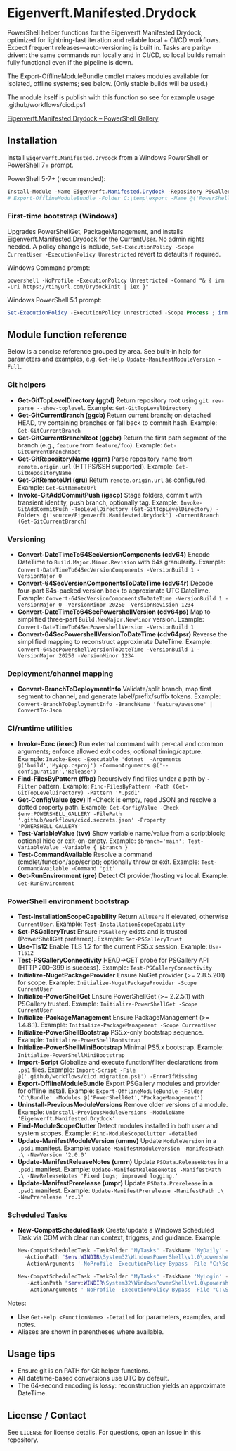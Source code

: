 # Eigenverft.Manifested.Drydock

PowerShell helper functions for the Eigenverft Manifested Drydock, optimized for lightning-fast iteration and reliable local + CI/CD workflows.
Expect frequent releases—auto-versioning is built in. Tasks are parity-driven: the same commands run locally and in CI/CD, so local builds remain fully functional even if the pipeline is down.

The Export-OfflineModuleBundle cmdlet makes modules available for isolated, offline systems; see below. (Only stable builds will be used.)

The module itself is publish with this function so see for example usage .github/workflows/cicd.ps1 

[Eigenverft.Manifested.Drydock – PowerShell Gallery](https://www.powershellgallery.com/packages/Eigenverft.Manifested.Drydock)


## Installation

Install `Eigenverft.Manifested.Drydock` from a Windows PowerShell or PowerShell 7+ prompt.

PowerShell 5-7+ (recommended):

```powershell
Install-Module -Name Eigenverft.Manifested.Drydock -Repository PSGallery -Scope CurrentUser -Force
# Export-OfflineModuleBundle -Folder C:\temp\export -Name @('PowerShellGet','PackageManagement','Pester','PSScriptAnalyzer','Eigenverft.Manifested.Drydock')
```

### First-time bootstrap (Windows)

Upgrades PowerShellGet, PackageManagement, and installs Eigenverft.Manifested.Drydock for the CurrentUser.
No admin rights needed. A policy change is include, `Set-ExecutionPolicy -Scope CurrentUser -ExecutionPolicy Unrestricted` revert to defaults if required.


Windows Command prompt:
```batch
powershell -NoProfile -ExecutionPolicy Unrestricted -Command "& { irm -Uri https://tinyurl.com/DrydockInit | iex }"
```

Windows PowerShell 5.1 prompt: 
```powershell
Set-ExecutionPolicy -ExecutionPolicy Unrestricted -Scope Process ; irm -Uri https://tinyurl.com/DrydockInit | iex
```

## Module function reference

Below is a concise reference grouped by area. See built-in help for parameters and examples, e.g. `Get-Help Update-ManifestModuleVersion -Full`.

### Git helpers 

- **Get-GitTopLevelDirectory (ggtd)** Return repository root using `git rev-parse --show-toplevel`.
  Example: `Get-GitTopLevelDirectory`
- **Get-GitCurrentBranch (ggcb)** Return current branch; on detached HEAD, try containing branches or fall back to commit hash.
  Example: `Get-GitCurrentBranch`
- **Get-GitCurrentBranchRoot (ggcbr)** Return the first path segment of the branch (e.g., `feature` from `feature/foo`).
  Example: `Get-GitCurrentBranchRoot`
- **Get-GitRepositoryName (ggrn)** Parse repository name from `remote.origin.url` (HTTPS/SSH supported).
  Example: `Get-GitRepositoryName`
- **Get-GitRemoteUrl (gru)** Return `remote.origin.url` as configured.
  Example: `Get-GitRemoteUrl`
- **Invoke-GitAddCommitPush (igacp)** Stage folders, commit with transient identity, push branch, optionally tag.
  Example: `Invoke-GitAddCommitPush -TopLevelDirectory (Get-GitTopLevelDirectory) -Folders @('source/Eigenverft.Manifested.Drydock') -CurrentBranch (Get-GitCurrentBranch)`

### Versioning
- **Convert-DateTimeTo64SecVersionComponents (cdv64)** Encode DateTime to `Build.Major.Minor.Revision` with 64s granularity.
  Example: `Convert-DateTimeTo64SecVersionComponents -VersionBuild 1 -VersionMajor 0`
- **Convert-64SecVersionComponentsToDateTime (cdv64r)** Decode four-part 64s-packed version back to approximate UTC DateTime.
  Example: `Convert-64SecVersionComponentsToDateTime -VersionBuild 1 -VersionMajor 0 -VersionMinor 20250 -VersionRevision 1234`
- **Convert-DateTimeTo64SecPowershellVersion (cdv64ps)** Map to simplified three-part `Build.NewMajor.NewMinor` version.
  Example: `Convert-DateTimeTo64SecPowershellVersion -VersionBuild 1`
- **Convert-64SecPowershellVersionToDateTime (cdv64psr)** Reverse the simplified mapping to reconstruct approximate DateTime.
  Example: `Convert-64SecPowershellVersionToDateTime -VersionBuild 1 -VersionMajor 20250 -VersionMinor 1234`

### Deployment/channel mapping

- **Convert-BranchToDeploymentInfo** Validate/split branch, map first segment to channel, and generate label/prefix/suffix tokens.
  Example: `Convert-BranchToDeploymentInfo -BranchName 'feature/awesome' | ConvertTo-Json`

### CI/runtime utilities

- **Invoke-Exec (iexec)** Run external command with per-call and common arguments; enforce allowed exit codes; optional timing/capture.
  Example: `Invoke-Exec -Executable 'dotnet' -Arguments @('build','MyApp.csproj') -CommonArguments @('--configuration','Release')`
- **Find-FilesByPattern (ffbp)** Recursively find files under a path by `-Filter` pattern.
  Example: `Find-FilesByPattern -Path (Get-GitTopLevelDirectory) -Pattern '*.psd1'`
- **Get-ConfigValue (gcv)** If -Check is empty, read JSON and resolve a dotted property path.
  Example: `Get-ConfigValue -Check $env:POWERSHELL_GALLERY -FilePath '.github/workflows/cicd.secrets.json' -Property 'POWERSHELL_GALLERY'`
- **Test-VariableValue (tvv)** Show variable name/value from a scriptblock; optional hide or exit-on-empty.
  Example: ``$branch='main'; Test-VariableValue -Variable { $branch }``
- **Test-CommandAvailable** Resolve a command (cmdlet/function/app/script); optionally throw or exit.
  Example: `Test-CommandAvailable -Command 'git'`
- **Get-RunEnvironment (gre)** Detect CI provider/hosting vs local.
  Example: `Get-RunEnvironment`

### PowerShell environment bootstrap

- **Test-InstallationScopeCapability** Return `AllUsers` if elevated, otherwise `CurrentUser`.
  Example: `Test-InstallationScopeCapability`
- **Set-PSGalleryTrust** Ensure `PSGallery` exists and is trusted (PowerShellGet preferred).
  Example: `Set-PSGalleryTrust`
- **Use-Tls12** Enable TLS 1.2 for the current PS5.x session.
  Example: `Use-Tls12`
- **Test-PSGalleryConnectivity** HEAD→GET probe for PSGallery API (HTTP 200–399 is success).
  Example: `Test-PSGalleryConnectivity`
- **Initialize-NugetPackageProvider** Ensure NuGet provider (>= 2.8.5.201) for scope.
  Example: `Initialize-NugetPackageProvider -Scope CurrentUser`
- **Initialize-PowerShellGet** Ensure PowerShellGet (>= 2.2.5.1) with PSGallery trusted.
  Example: `Initialize-PowerShellGet -Scope CurrentUser`
- **Initialize-PackageManagement** Ensure PackageManagement (>= 1.4.8.1).
  Example: `Initialize-PackageManagement -Scope CurrentUser`
- **Initialize-PowerShellBootstrap** PS5.x-only bootstrap sequence.
  Example: `Initialize-PowerShellBootstrap`
- **Initialize-PowerShellMiniBootstrap** Minimal PS5.x bootstrap.
  Example: `Initialize-PowerShellMiniBootstrap`
- **Import-Script** Globalize and execute function/filter declarations from `.ps1` files.
  Example: `Import-Script -File @('.github/workflows/cicd.migration.ps1') -ErrorIfMissing`
- **Export-OfflineModuleBundle** Export PSGallery modules and provider for offline install.
  Example: `Export-OfflineModuleBundle -Folder 'C:\Bundle' -Modules @('PowerShellGet','PackageManagement')`
- **Uninstall-PreviousModuleVersions** Remove older versions of a module.
  Example: `Uninstall-PreviousModuleVersions -ModuleName 'Eigenverft.Manifested.Drydock'`
- **Find-ModuleScopeClutter** Detect modules installed in both user and system scopes.
  Example: `Find-ModuleScopeClutter -detailed`
- **Update-ManifestModuleVersion (ummv)** Update `ModuleVersion` in a `.psd1` manifest.
  Example: `Update-ManifestModuleVersion -ManifestPath .\ -NewVersion '2.0.0'`
- **Update-ManifestReleaseNotes (umrn)** Update `PSData.ReleaseNotes` in a `.psd1` manifest.
  Example: `Update-ManifestReleaseNotes -ManifestPath .\ -NewReleaseNotes 'Fixed bugs; improved logging.'`
- **Update-ManifestPrerelease (umpr)** Update `PSData.Prerelease` in a `.psd1` manifest.
  Example: `Update-ManifestPrerelease -ManifestPath .\ -NewPrerelease 'rc.1'`

### Scheduled Tasks

- **New-CompatScheduledTask** Create/update a Windows Scheduled Task via COM with clear run context, triggers, and guidance.
  Example:
  ```powershell
  New-CompatScheduledTask -TaskFolder "MyTasks" -TaskName 'MyDaily' -DailyAtTime '12:00' `
    -ActionPath "$env:WINDIR\System32\WindowsPowerShell\v1.0\powershell.exe" `
    -ActionArguments '-NoProfile -ExecutionPolicy Bypass -File "C:\Scripts\job.ps1"'
  
  New-CompatScheduledTask -TaskFolder "MyTasks" -TaskName 'MyLogin' -LogonThisUser `
     -ActionPath "$env:WINDIR\System32\WindowsPowerShell\v1.0\powershell.exe" `
     -ActionArguments '-NoProfile -ExecutionPolicy Bypass -File "C:\Scripts\job.ps1"'
  ```

Notes:
- Use `Get-Help <FunctionName> -Detailed` for parameters, examples, and notes.
- Aliases are shown in parentheses where available.

## Usage tips

- Ensure git is on PATH for Git helper functions.
- All datetime-based conversions use UTC by default.
- The 64-second encoding is lossy: reconstruction yields an approximate DateTime.

## License / Contact

See `LICENSE` for license details. For questions, open an issue in this repository.
